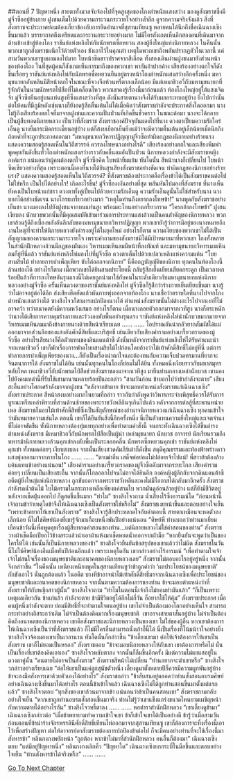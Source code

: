 ##ตอนที่ 7 ปัญหาหนึ่ง
สายตาทั้งมวลจับจ้องไปที่จุดสูงสุดของโถงตำหนักแสงสว่าง
มองดูสังฆราชซึ่งมีมู่จิ่วซืออยู่ข้างกาย ฝูงชนเต็มไปด้วยความกระวนกระวายใจอย่างล้ำลึก
ดูจากความจริงจังแล้ว สิ่งที่สังฆราชจะประกาศย่อมต้องเกี่ยวข้องกับการยึดอำนาจที่สุสานเทียนซู หลายคนได้นึกถึงชื่อเฉินฉางเซิงขึ้นมาแล้ว
บรรยากาศตึงเครียดและกระวนกระวายอย่างมาก ไม่มีใครสังเกตเห็นอีกสองคนที่เดินมาจากด้านข้างเข้าสู่ห้องโถง
ราชันย์แห่งหลิงไห่กับนักพรตซื่อหยวน สองผู้ยิ่งใหญ่แห่งนิกายหลวง ในคืนนั้น พวกเขาถูกสังฆราชผนึกไว้ด้วยตัวเอง ขังเอาไว้ในคุกเต๋า เหตุใดพวกเขาถึงพลันปรากฏตัวในเวลานี้
แค่สามวันพวกเขาซูบผอมลงไปมาก ใบหน้าซีดขาวปราศจากสีเลือด
ทั้งสองเดินผ่านฝูงชนมายังส่วนหน้าของห้องโถง ในที่สุดผู้คนก็สังเกตเห็นการมาถึงของพวกเขา พากันอ้าปากค้าง
เสียงร้องอย่างตกใจก็ดังขึ้นเรื่อยๆ
ราชันย์แห่งหลิงไห่กับนักพรตซื่อหยวนยืนอยู่ตรงหน้าโถงตำหนักแสงสว่างอีกครั้งหนึ่ง
มหามุขนายกอันหลินมีสีหน้าตกใจในขณะที่จวงจือห้วนหรี่ตาลงเล็กน้อย มีแต่เหมาชิวอวี่กับมหามุขนายกที่รู้จักกันในนามนักพรตไป๋สือที่ไม่เคลื่อนไหว พวกเขาคงรู้เรื่องนี้มาก่อนแล้ว
ห้องโถงใหญ่อยู่ใต้แสงเจิดจ้า มู่จิ่วซือยืนอยู่บนแท่นสูงที่ซึ่งแสงสว่างที่สุด ดังนั้นสายตานางจึงได้รับผลกระทบอยู่บ้าง ยิ่งไปกว่านั้น ต่อให้คนที่มีภูมิหลังเช่นนางก็ยังอดรู้สึกตื่นเต้นไม่ได้เมื่อคิดว่าสังฆราชกำลังจะประกาศสิ่งใดออกมา นางไม่รู้ถึงเสียงร้องตกใจที่มาจากฝูงชนและความปั่นป่วนที่เกิดขึ้นชั่วคราว
ในขณะต่อมา นางจะได้กลายเป็นผู้สืบทอดนิกายหลวง เป็นว่าที่สังฆราช
สังฆราชองค์ปัจจุบันมองไปที่นาง ดวงตาเปี่ยมความรักใคร่เอ็นดู
นางยิ้มกระมิดกระเมี้ยนอยู่บ้าง แต่ก็สงบเยือกเย็นยิ่งแม้ว่าจะมีความตื่นเต้นอยู่เล็กน้อยเมื่อนึกถึงถ้อยคำที่จะถูกประกาศออกมา
“มหามุขนายกวิหารปฏิญญามู่จิ่วซือทำผิดกฎของนิกายอย่างร้ายแรง แสดงความสอดรู้สอดเห็นในวิถีสวรรค์ ควรลงโทษนางอย่างไรดี”
เสียงร้องอย่างตกใจและเสียงพึมพำพูดคุยกันดังขึ้นทั่วโถงตำหนักแสงสว่างราวกับคลื่นลมอันปั่นป่วน
นิกายหลวงกำลังจะมีสังฆราชหญิงองค์แรก แน่นอนว่าผู้คนต้องตกใจ มู่จิ่วซือคิด ใบหน้ายิ้มแย้ม
ทันใดนั้น สีหน้านางก็เปลี่ยนไป ใบหน้าซีดเซียวอย่างที่สุด
เพราะตอนนี้เองที่นางได้ยินสุรเสียงสังฆราชอย่างชัดเจน
ทำผิดกฎของนิกายอย่างร้ายแรง? แสดงความสอดรู้สอดเห็นในวิถีสวรรค์?
ที่สังฆราชต้องประกาศคือเรื่องข้าได้เป็นสังฆราชคนต่อไปไม่ใช่หรือ
เป็นไปได้อย่างไร!
เกิดอะไรขึ้น!
มู่จิ่วซืองงงันอย่างที่สุด พลันหันไปมองที่สังฆราช
ที่นางเห็นยังคงเป็นใบหน้าแก่ชรา ดวงตาทั้งคู่เปี่ยมไปด้วยความรักเอ็นดู
ความรักเอ็นดูนั้นไม่ใช่สำหรับนาง
นางบอกได้อย่างชัดเจน
นางโกรธเกรี้ยวอย่างมาก
“เหตุใดท่านถึงอยากลงโทษข้า!” นางพูดกับสังฆราชอย่างเย็นชา
นางมองลงไปยังฝูงชนจากบนแท่นสูง พร้อมตะโกนอย่างเกรี้ยวกราด “ใครกล้าลงโทษข้า”
ฝูงชนเงียบลง นักบวชพวกนั้นที่มีคุณสมบัติเข้ามาร่วมการประทานแสงล้วนเป็นคนสำคัญของนิกายหลวง พวกเขาล้วนรู้ดีถึงเบื้องหลังอันลึกลับของมหามุขนายกวิหารปฏิญญา พวกเขายังรู้ว่าการมีอยู่ของนางหมายถึงงานใหญ่ที่จะทำให้นิกายหลวงยังดำรงอยู่ได้ในยุคใหม่ อย่างไรก็ตาม ความเงียบของพวกเขาไม่ได้เป็นสัญญาณของความกระวนกระวายใจ เพราะคำถามของสังฆราชมิได้มีเป้าหมายมาที่พวกเขา
โถงทั้งหลายในสำนักฝึกหลวงล้วนมีกฎของมันเอง วิหารเมฆเหินลมมีหน้าที่ลงทัณฑ์ และมหามุขนายกวิหารเมฆเหินลมก็ยู่ที่นี่แล้ว
ราชันย์แห่งหลิงไห่มองไปที่มู่จิ่วซือ ดวงตาเต็มไปด้วยเปลวเพลิงแห่งความแค้น “โบยสามสิบไม้ ทำลายการบำเพ็ญเพียร ขับไล่ออกจากนิกาย”
นี่คือกฎบัญญัติของนิกาย ทุกคนในห้องโถงนี้ล้วนท่องได้ อย่างไรก็ตาม เมื่อพวกเขาได้ยินสามประโยคนี้ กลับรู้สึกเย็นเยียบเสียดกระดูก
เป็นเวลาหกร้อยปีแล้วที่การลงโทษอันรุนแรงนี้ไม่เคยถูกนำมาใช้กับคนในระดับเดียวกับมหามุขนายกแห่งนิกายหลวงอย่างมู่จิ่วซือ
ครั้นเห็นดวงตาของราชันย์แห่งหลิงไห่ มู่จิ่วซือก็รู้สึกว่าร่างกายเย็นเยียบขึ้นมา
นางรู้ว่าไม่อาจอยู่ต่อได้อีก ส่งเสียงฮึดฮัดแล้วหันกายพุ่งออกจากห้องโถง
นางเชื่อว่าตราบใดที่นางไปจากโถงตำหนักแสงสว่างได้ ซางสิงโจวก็สามารถปกป้องนางได้ ตำแหน่งสังฆราชนั้นไม่ต่างอะไรไปจากเงาที่ไม่อาจคว้า ทว่าอนาคตยังมีความหวังเสมอ
อย่างไรก็ตาม เมื่อนางลอยตัวออกมาจากเวทีสูง นางก็ตระหนักว่านางได้เสียการควบคุมร่างกายและร่วงลงพับพื้นอย่างรุนแรง
ราชันย์แห่งหลิงไห่นำนักบวชมากมายจากวิหารเมฆเหินลมมาถึงข้างกายนางด้วยสีหน้าเรียบเฉย
……
……
ไอปราณอันน่ากลัวยากสัมผัสได้แผ่ออกมาจากส่วนลึกของแสงอันศักดิ์สิทธิ์และบริสุทธิ์ เช่นเดียวกับเสียงคำรามอย่างเกรี้ยวกราดของมู่จิ่วซือ อย่างไรเสียนางก็คือตัวแทนของดินแดนต้าซี ดังนั้นหลังจากราชันย์แห่งหลิงไห่ได้รับคำแนะนำจากเหมาชิวอวี่ เขาก็พักเรื่องการฟาดโบยสามสิบไม้ไปก่อนโดยอ้างว่าไม้เท้าศักดิ์สิทธิ์ไม่อยู่ที่นี่ แต่การทำลายการบำเพ็ญเพียรของนาง...ก็ยังเป็นเรื่องน่าตกใจและต้องทนกับความเจ็บปวดทรมานที่ยากจะจินตนาการได้
สังฆราชไม่ได้ยิน เช่นนั้นทุกคนในโถงก็ย่อมไม่ได้ยิน ทั้งหมดนิ่งเงียบราวกับมหาสมุทรหลับใหล
เหมาชิวอวี่กับนักพรตไป๋สือช่วยสังฆราชลงมาจากเวทีสูง มายืนท่ามกลางเหล่านักบวช
เขามองไปยังคนเหล่านี้ที่รับใช้เขามานานหลายร้อยปีและกล่าว “สามวันก่อน ข้าบอกไปว่าข้ากำลังจะตาย”
เสียงสะอื้นอย่างโศกเศร้าดังมาจากฝูงชน
“หลังจากข้าตาย ข้าจะมอบตำแหน่งสังฆราชแก่เฉินฉางเซิง” สังฆราชประกาศ
สีหน้าสงบอย่างมากในยามที่กล่าว ราวกับกำลังพูดว่าวิหารกระจ่างพิสุทธิ์ควรได้รับการบูรณะหรือเหล่าพิราบที่สวนด้านซ้ายของพระราชวังหลีกินจุเกินไปแล้ว
หลังจากการต่อสู้ที่สะพานหน่ายเหอ สังฆราชก็มอบไม้เท้าศักดิ์สิทธิ์ซึ่งเป็นสัญลักษณ์ของอำนาจนิกายหลวงแก่เฉินฉางเซิง ทุกคนเข้าใจว่ามันหมายความเช่นใด ตอนนี้ เขาก็ได้ยืนยันสิ่งนี้อีกครั้งหนึ่ง
นี่เป็นตัวแทนความยิ่งใหญ่และเจตจำนงที่ไม่อาจขัดขืน ทั้งนิกายหลวงต้องทุ่มเททุกอย่างเพื่อทำตามคำสั่งนี้ จนกระทั่งเฉินฉางเซิงได้ขึ้นดำรงตำแหน่งสังฆราช
มีเหมาชิวอวี่กับนักพรตไป๋สือเป็นผู้นำ เหล่ามุขนายก นักบวช อาจารย์ นักเรียนรวมถึงทหารม้านิกายหลวงล้วนคุกเข่าลงกับพื้นเป็นระลอกคลื่น
นักพรตซื่อหยวนคุกเข่า ราชันย์แห่งหลิงไห่คุกเข่า ทั้งหมดค่อยๆ เงียบสงบลง จากนั้นเสียงสวดคัมภีร์เต๋าก็ดังขึ้น สดุดีคุณธรรมและท้องฟ้าพร่างดาว
แสงพุ่งออกมาจากภายในโถง
……
……
“ตาเฒ่าอิ๋น เสด็จพ่อย่อมไม่ปล่อยเจ้าไปแน่! พี่สาวข้าต้องล้างแค้นแทนข้าอย่างแน่นอน!”
เสียงคำรามอย่างเกรี้ยวกราดของมู่จิ่วซือดังมาจากระยะไกล เสียงคำรามค่อยๆ เปลี่ยนเป็นเสียงสะอื้น จากนั้นก็ไกลออกไปจนไม่อาจได้ยินอีก
องค์หญิงผู้ลึกลับจากดินแดนต้าซี อดีตผู้ยิ่งใหญ่แห่งนิกายหลวง ถูกขับออกจากพระราชวังหลีและคงไม่มีโอกาสได้กลับมาอีกครั้ง
สังฆราชกำลังรดน้ำต้นไม้
ใบไม้ครามในกระถางเหลือเพียงแค่สามใบ พวกมันดูอ่อนล้าอยู่บ้าง แต่ก็ยังมีชีวิตอยู่ หลังจากเช็ดฝุ่นออกไป ก็ดูสดชื่นขึ้นมาก
“ทำไม” ซางสิงโจวถาม น้ำเสียงไร้ซึ่งอารมณ์ใด
“ก่อนหน้านี้ เจ้าถามข้าว่าเหตุใดข้าจึงให้เฉินฉางเซิงเป็นสังฆราชใช่หรือไม่” สังฆราชเงยหน้าขึ้นและตอบอย่างใจเย็น “เพราะข้าอยากให้เขาเป็นสังฆราช”
ซางสิงโจวรู้สึกประหลาดใจกับคำตอบนี้ สายตาเหมือนจะหดตัวลงเล็กน้อย
นี่ไม่ใช่ศิษย์น้องที่เขารู้จักมาเกือบหนึ่งพันปีอย่างแน่นอน
“ศิษย์พี่ ท่านบอกว่าท่านมาเยี่ยมเยือนข้าวันนี้เพื่อพูดคุยเรื่องผู้สืบทอดคำสอนของท่าน...แต่นิกายหลวงไม่ใช่คำสอนของท่าน”
สังฆราชวางผ้าเช็ดมือเปียกไว้ข้างสระแล้วนำเอาผ้าแห้งมาเช็ดหยดน้ำออกจากฝ่ามือ “หากยืนยันจะพูดว่าเป็นของใครให้ได้ เช่นนั้นก็เป็นนิกายหลวงของข้า”
ซางสิงโจวยืนยันข้อสรุปของเขาแล้วว่าไม่ผิด
สังฆราชในวันนี้ไม่ใช่ศิษย์น้องอิ๋นเมื่อพันปีก่อนอีกแล้ว เพราะเหตุใดกัน
เขากล่าวอย่างไร้อารมณ์ “เพื่อทำตามใจเจ้า เจ้าไม่สนใจเรื่องของมนุษยชาติและอนาคตของนิกายหลวงเลย”
สังฆราชไม่ตอบอะไรอยู่ครู่หนึ่ง จากนั้นจึงกล่าวขึ้น “ในคืนนั้น เหนียงเหนียงพูดในสุสานเทียนซูว่าข้าถูกคำว่า ‘ผลประโยชน์ของมนุษยชาติ’ กักขังเอาไว้ นั่นถูกต้องแล้ว ในอดีต บางทีข้าอาจนำไม้เท้าศักดิ์สิทธิ์มาจากเฉินฉางเซิงเพื่อประโยชน์ของมนุษยชาติและอนาคตของนิกายหลวง จากนั้นตามความต้องการของท่าน ข้าจะมอบตำแหน่งว่าที่สังฆราชให้กับหญิงสาวผู้นั้น”
ซางสิงโจวถาม “ทำไมในตอนนี้เจ้าถึงไม่ยอมทำมันแล้ว”
“ก็เป็นเพราะเหตุผลเดียวกัน ข้าแก่แล้ว กำลังจะตาย ข้ามีชีวิตอยู่ได้อีกไม่กี่วัน ก็อยากใช้ให้คุ้ม” สังฆราชประกาศ
เมื่อคนผู้หนึ่งกำลังจะตาย ย่อมมีสิทธิ์ที่จะทำตามใจตนอยู่บ้าง เขาไม่จำเป็นต้องมองโลกอย่างเห็นใจ สามารถกระทำอย่างอิสระกว่าเดิม ไม่จำเป็นต้องคิดมากเรื่องมนุษยชาติ  เขาอาจงสายตาสั้นอยู่บ้าง ไม่จำเป็นต้องคิดถึงอนาคตของนิกายหลวง
เขาคือสังฆราชและนิกายหลวงเป็นของเขา ไม่ใช่ของผู้อื่น หากเขาต้องการให้เฉินฉางเซิงเป็นว่าที่สังฆราชแล้ว ก็ไม่มีใครอื่นสามารถนั่งเก้าอี้นี้ได้
นี่เป็นเรื่องที่โน้มน้าวใจอย่างยิ่ง
ซางสิงโจวจ้องมองเขาเป็นเวลานาน ทันใดนั้นก็กล่าวขึ้น “ข้าเลี้ยงเขามา ต่อให้เจ้าต้องการให้เขาเป็นสังฆราช เขาก็ไม่ยอมเป็นหรอก”
สังฆราชตอบ “ข้าจะมอบนิกายหลวงให้กับเขา เขาต้องการหรือไม่ นั่นเป็นเรื่องที่เขาต้องคิดเอาเอง”
ซางสิงโจวหลับตาลง จากนั้นก็ลืมขึ้นอีกครั้ง มีแต่ความไม่แยแสอยู่ในดวงตาคู่นั้น “คนตายไม่อาจเป็นสังฆราช”
สังฆราชสีหน้าไม่เปลี่ยน “ท่านอยากจะฆ่าเขาหรือ”
ซางสิงโจวกล่าวอย่างเรียบเฉย “ต่อให้เขาเป็นแค่ลูกสุนัขตัวหนึ่ง เลี้ยงดูมาตั้งหลายปีก็ควรมีความผูกพันอยู่บ้าง ข้าจะลงมือสังหารเขาด้วยตัวเองได้อย่างไร”
สังฆราชกล่าว “ข้าสับสนอยู่ตลอดว่าท่านสั่งสอนอบรมศิษย์อย่างเฉินฉางเซิงขึ้นมาได้อย่างไร ตอนนี้ข้าเข้าใจแล้ว เฉินฉางเซิงไม่ได้ถูกท่านสอนขึ้นมาตั้งแต่แรกแล้ว”
ซางสิงโจวตอบ “ทุกสิ่งของเขาล้วนมาจากข้า แน่นอนว่าข้าเป็นคนสอนเขา”
สังฆราชถามกลับอย่างใจเย็น “หากเขาถูกท่านอบรมสั่งสอนขึ้นมาจริง ท่านไม่รู้ว่าเขาแข็งแกร่งขนาดไหนยามเผชิญหน้ากับความตายได้อย่างไรกัน”
ซางสิงโจวหรี่ตาลง
……
……
หอตำราสำนักฝึกหลวง
“เขาเลี้ยงดูข้ามา”
เฉินฉางเซิงกล่าวต่อ “เมื่อข้าพยายามทำความเข้าใจเขา ข้าก็เข้าใจเขาได้เป็นอย่างดี ข้ารู้ว่าเมื่อสามวันก่อนตอนที่ข้านำร่างจักรพรรดินีศักดิ์สิทธิ์เทียนไห่ออกมาจากสุสานเทียนซู เขาก็ต้องการจะทิ้งเรื่องนี้เอาไว้เพื่อสร้างปัญหา ต่อให้อาจารย์อาสังฆราชต้องการปกป้องข้าต่อไป ก็จะมีคนอย่างท่านที่จะใช้เรื่องนี้มาสังหารข้า”
หลินกงกงพยักหน้า “ถูกต้อง หากข้าไม่มาที่สำนักฝึกหลวง คนอื่นก็ต้องมา”
เฉินฉางเซิงตอบ “แต่มีอยู่ปัญหาหนึ่ง”
หลินกงกงเลิกคิ้ว “ปัญหาใด”
เฉินฉางเซิงยกกระบี่ในมือขึ้นและตอบอย่างใจเย็น “ท่านสังหารข้าได้จริงหรือ”
……
……


[Go To Next Chapter]( ./680.md)